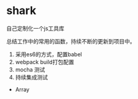 # shark
自己定制化一个js工具库

总结工作中的常用的函数，持续不断的更新到项目中。

1. 采用es6的方式，配置babel
2. webpack build打包配置
3. mocha 测试
4. 持续集成测试

- Array
  